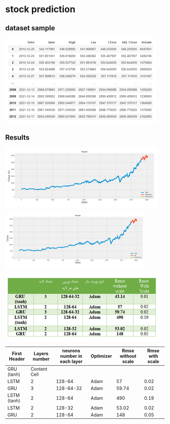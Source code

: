 # stock prediction

## dataset sample

![alt text](https://github.com/smohammadi96/stock_prediction_lstm/blob/main/images/stock_dataset.PNG)



## Results

![alt text](https://github.com/smohammadi96/stock_prediction_lstm/blob/main/images/plot1.PNG)

![alt text](https://github.com/smohammadi96/stock_prediction_lstm/blob/main/images/plot2.PNG)

![alt text](https://github.com/smohammadi96/stock_prediction_lstm/blob/main/images/table.PNG)


| First Header  | Layers number | neurons number in each layer | Optimizer | Rmse without scale | Rmse with scale | 
| ------------- | ------------- | ------------- | ------------- | ------------- | ------------- | 
| GRU (tanh)  | Content Cell  |
| LSTM | 2 | 128-64 | Adam | 57 | 0.02 |
| GRU | 3 | 128-64-32 | Adam | 59.74 | 0.02 |
| LSTM (tanh) | 2 | 128-64 | Adam | 490 | 0.19 |
| LSTM | 2 | 128-32 | Adam | 53.02 | 0.02 |
| GRU | 2 | 128-64 | Adam | 148 | 0.05 |
